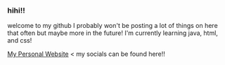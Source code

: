### hihi!!
welcome to my github I probably won't be posting a lot of things on here that often but maybe more in the future!
I'm currently learning java, html, and css! 

[My Personal Website](https://sleepym0cha.dev/#) < my socials can be found here!!
